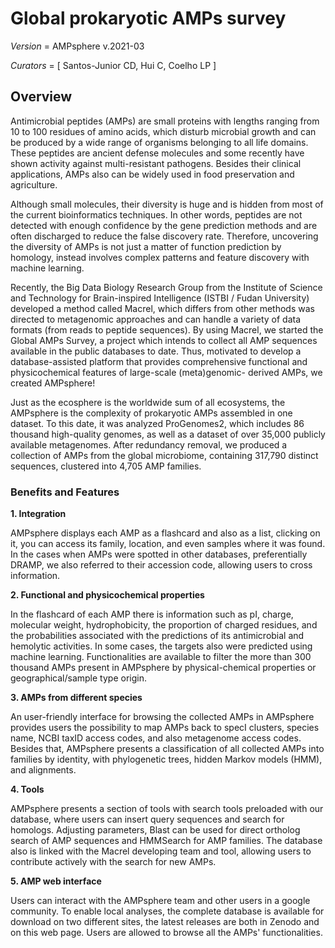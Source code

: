 # Global prokaryotic AMPs survey

_Version_ = AMPsphere v.2021-03 

_Curators_ = [ Santos-Junior CD, Hui C, Coelho LP ]

## Overview

Antimicrobial peptides (AMPs) are small proteins with lengths ranging from 10 to 100
residues of amino acids, which disturb microbial growth and can be produced by a wide
range of organisms belonging to all life domains. These peptides are ancient defense
molecules and some recently have shown activity against multi-resistant pathogens.
Besides their clinical applications, AMPs also can be widely used in food preservation
and agriculture.

Although small molecules, their diversity is huge and is hidden from most of the current
bioinformatics techniques. In other words, peptides are not detected with enough
confidence by the gene prediction methods and are often discharged to reduce the false
discovery rate. Therefore, uncovering the diversity of AMPs is not just a matter of
function prediction by homology, instead involves complex patterns and feature discovery
with machine learning. 

Recently, the Big Data Biology Research Group from the Institute of Science and Technology
for Brain-inspired Intelligence (ISTBI / Fudan University) developed a method called Macrel,
which differs from other methods was directed to metagenomic approaches and can handle a
variety of data formats (from reads to peptide sequences). By using Macrel, we started the
Global AMPs Survey, a project which intends to collect all AMP sequences available in the
public databases to date. Thus, motivated to develop a database-assisted platform that
provides comprehensive functional and physicochemical features of large-scale (meta)genomic-
derived AMPs, we created AMPsphere!

Just as the ecosphere is the worldwide sum of all ecosystems, the AMPsphere is the complexity
of prokaryotic AMPs assembled in one dataset. To this date, it was analyzed ProGenomes2, which
includes 86 thousand high-quality genomes, as well as a dataset of over 35,000 publicly
available metagenomes. After redundancy removal, we produced a collection of AMPs from the
global microbiome, containing 317,790 distinct sequences, clustered into 4,705 AMP families.
 
### Benefits and Features
                
**1. Integration**

AMPsphere displays each AMP as a flashcard and also as a list, clicking on it, you can access its
family, location, and even samples where it was found. In the cases when AMPs were spotted in other
databases, preferentially DRAMP, we also referred to their accession code, allowing users to cross
information. 
                
**2. Functional and physicochemical properties**

In the flashcard of each AMP there is information such as pI, charge, molecular weight, hydrophobicity,
the proportion of charged residues, and the probabilities associated with the predictions of its
antimicrobial and hemolytic activities. In some cases, the targets also were predicted using machine
learning. Functionalities are available to filter the more than 300 thousand AMPs present in AMPsphere by
physical-chemical properties or geographical/sample type origin.
                    
**3. AMPs from different species**

An user-friendly interface for browsing the collected AMPs in AMPsphere provides users the possibility to
map AMPs back to specI clusters, species name, NCBI taxID access codes, and also metagenome access codes.
Besides that, AMPsphere presents a classification of all collected AMPs into families by identity, with
phylogenetic trees, hidden Markov models (HMM), and alignments.
                    
**4. Tools**

AMPsphere presents a section of tools with search tools preloaded with our database, where users
can insert query sequences and search for homologs. Adjusting parameters, Blast can be used for
direct ortholog search of AMP sequences and HMMSearch for AMP families. The database also is
linked with the Macrel developing team and tool, allowing users to contribute actively with the
search for new AMPs.
                    
**5. AMP web interface**

Users can interact with the AMPsphere team and other users in a google community.
To enable local analyses, the complete database is available for download on two
different sites, the latest releases are both in Zenodo and on this
web page. Users are allowed to browse all the AMPs' functionalities.





